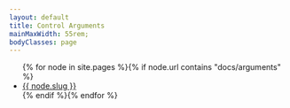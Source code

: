 ```yaml
---
layout: default
title: Control Arguments
mainMaxWidth: 55rem;
bodyClasses: page
---
```

<ul>
{% for node in site.pages %}{% if node.url contains "docs/arguments" %}<li><a href="{{ site.baseurl }}{{ node.url }}">{{ node.slug }}</a></li>{% endif %}{% endfor %}
</ul>
